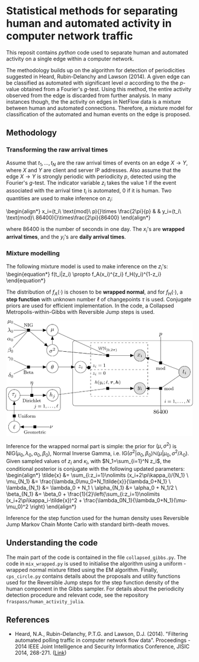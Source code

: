 # Statistical methods for separating human and automated activity in computer network traffic

This reposit contains *python* code used to separate human and automated activity on a single edge within a computer network. 

The methodology builds up on the algorithm for detection of periodicities suggested in Heard, Rubin-Delanchy and Lawson (2014). A given edge can be classified as automated with significant level $\alpha$ according to the the $p$-value obtained from a Fourier's $g$-test. Using this method, the entire activity observed from the edge is discarded from further analysis. In many instances though, the the activity on edges in NetFlow data is a mixture between human and automated connections. Therefore, a mixture model for classification of the automated and human events on the edge is proposed. 

## Methodology

### Transforming the raw arrival times

Assume that $t_1,\dots,t_N$ are the raw arrival times of events on an edge $X\to Y$, where $X$ and $Y$ are client and server IP addresses. Also assume that the edge $X\to Y$ is strongly periodic with periodicity $p$, detected using the Fourier's $g$-test. The indicator variable $z_i$ takes the value $1$ if the event associated with the arrival time $t_i$ is automated, $0$ if it is human. Two quantities are used to make inference on $z_i$:

\begin{align*}
x_i=(t_i\ \text{mod}\ p){}\times \frac{2\pi}{p} & & y_i=(t_i\ \text{mod}\ 86400){}\times\frac{2\pi}{86400}
\end{align*}

where $86400$ is the number of seconds in one day. The $x_i$'s are **wrapped arrival times**, and the $y_i$'s are **daily arrival times**. 

### Mixture modelling

The following mixture model is used to make inference on the $z_i$'s:
\begin{equation*}
f(t_i|z_i) \propto f_A(x_i)^{z_i} f_H(y_i)^{1-z_i} 
\end{equation*}

The distribution of $f_A(\cdot)$ is chosen to be **wrapped normal**, and for $f_H(\cdot)$, a **step function** with unknown number $\ell$ of changepoints $\tau$ is used. Conjugate priors are used for efficient implementation. In the code, a Collapsed Metropolis-within-Gibbs with Reversible Jump steps is used. 

![image_test](images/model_graphical.png)

Inference for the wrapped normal part is simple: the prior for $(\mu,\sigma^2)$ is $\mathrm{NIG}(\mu_0,\lambda_0,\alpha_0,\beta_0)$, Normal Inverse Gamma, i.e. $\mathrm{IG}(\sigma^2\vert\alpha_0,\beta_0)\mathbb{N}(\mu\vert\mu_0,\sigma^2/\lambda_0)$. Given sampled values of $z_i$ and $\kappa_i$, with $N_1=\sum_{i=1}^N z_i$,  the conditional posterior is conjugate with the following updated parameters:
\begin{align*}
\tilde{x} &= \sum_{i:z_i=1}\nolimits (x_i+2\pi\kappa_i)/{N_1} \\
\mu_{N_1} &= \frac{\lambda_0\mu_0+N_1\tilde{x}}{\lambda_0+N_1} \\
\lambda_{N_1} &= \lambda_0 + N_1 \\
\alpha_{N_1} &= \alpha_0 + N_1/2 \\
\beta_{N_1} &= \beta_0 + \frac{1}{2}\left\{\sum_{i:z_i=1}\nolimits (x_i+2\pi\kappa_i-\tilde{x})^2 + \frac{\lambda_0N_1}{\lambda_0+N_1}(\mu-\mu_0)^2 \right\}
\end{align*}

Inference for the step function used for the human density uses Reversible Jump Markov Chain Monte Carlo with standard birth-death moves. 

## Understanding the code

The main part of the code is contained in the file `collapsed_gibbs.py`. The code in `mix_wrapped.py` is used to initialise the algorithm using a uniform - wrapped normal mixture fitted using the EM algorithm. Finally, `cps_circle.py` contains details about the proposals and utility functions used for the Reversible Jump steps for the step function density of the human component in the Gibbs sampler. For details about the periodicity detection procedure and relevant code, see the repository `fraspass/human_activity_julia`.

## References

* Heard, N.A., Rubin-Delanchy, P.T.G. and Lawson, D.J. (2014). "Filtering automated polling traffic in computer network flow data". Proceedings - 2014 IEEE Joint Intelligence and Security Informatics Conference, JISIC 2014, 268-271. ([Link](https://ieeexplore.ieee.org/document/6975589/))
